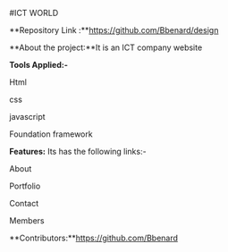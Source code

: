 
#ICT WORLD

**Repository Link :**https://github.com/Bbenard/design

**About the project:**It is an  ICT company  website

**Tools Applied:-**

Html

css 

javascript

Foundation framework

**Features:** Its has the following links:-

About

Portfolio

Contact

Members

**Contributors:**https://github.com/Bbenard
